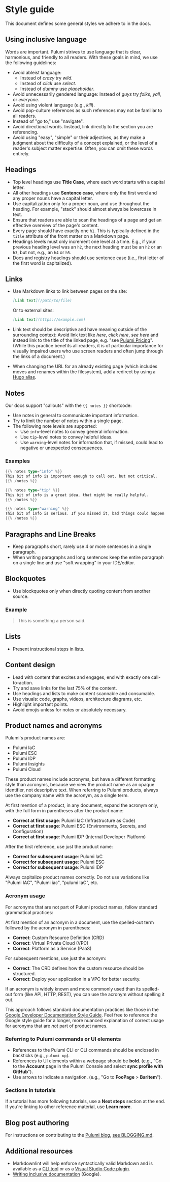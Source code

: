 # Style guide

This document defines some general styles we adhere to in the docs.

## Using inclusive language

Words are important. Pulumi strives to use language that is clear, harmonious, and friendly to all readers.  With these goals in mind, we use the following guidelines:

* Avoid ableist language:
  * Instead of _crazy_ try _wild_.
  * Instead of _click_ use _select_.
  * Instead of _dummy_ use _placeholder_.
* Avoid unnecessarily gendered language: Instead of _guys_ try _folks_, _yall_, or _everyone_.
* Avoid using violent language (e.g., _kill_).
* Avoid pop-culture references as such references may not be familiar to all readers.
* Instead of "go to," use "navigate".
* Avoid directional words. Instead, link directly to the section you are referencing.
* Avoid using "easy", "simple" or their adjectives, as they make a judgment about the difficulty of a concept explained, or the level of a reader's subject matter expertise. Often, you can omit these words entirely.

## Headings

* Top level headings use **Title Case**, where each word starts with a capital letter.
* All other headings use **Sentence case**, where only the first word and any proper nouns have a capital letter.
* Use capitalization only for a proper noun, and use throughout the heading. For example, "stack" should almost always be lowercase in text.
* Ensure that readers are able to scan the headings of a page and get an effective overview of the page's content.
* Every page should have exactly one `h1`. This is typically defined in the `title` attribute of the front matter on a Markdown page.
* Headings levels must only increment one level at a time.  E.g., if your previous heading level was an `h2`, the next heading must be an `h2` or an `h3`, but not, e.g., an `h4` or `h5`.
* Docs and registry headings should use sentence case (i.e., first letter of the first word is capitalized).

## Links

* Use Markdown links to link between pages on the site:

    ```markdown
    [Link text](/path/to/file)
    ```

  Or to external sites:

    ```markdown
    [Link text](https://example.com)
    ```

* Link text should be descriptive and have meaning outside of the surrounding context: Avoid link text like _here_, _click here_, _see here_ and instead link to the title of the linked page, e.g. "see [Pulumi Pricing](https://www.pulumi.com/pricing/)". (While this practice benefits all readers, it is of particular importance for visually impaired users who use screen readers and often jump through the links of a document.)
* When changing the URL for an already existing page (which includes moves and renames within the filesystem), add a redirect by using a [Hugo alias](https://gohugo.io/content-management/urls/#yaml-front-matter).

## Notes

Our docs support "callouts" with the `{{ notes }}` shortcode:

* Use notes in general to communicate important information.
* Try to limit the number of notes within a single page.
* The following note levels are supported:
  * Use `info`-level notes to convey general information.
  * Use `tip`-level notes to convey helpful ideas.
  * Use `warning`-level notes for information that, if missed, could lead to negative or unexpected consequences.

### Examples

```go
{{% notes type="info" %}}
This bit of info is important enough to call out, but not critical.
{{% /notes %}}

{{% notes type="tip" %}}
This bit of info is a great idea, that might be really helpful.
{{% /notes %}}

{{% notes type="warning" %}}
This bit of info is serious. If you missed it, bad things could happen.
{{% /notes %}}
```

## Paragraphs and Line Breaks

* Keep paragraphs short, rarely use 4 or more sentences in a single paragraph.
* When writing paragraphs and long sentences keep the entire paragraph on a single line and use "soft wrapping" in your IDE/editor.

## Blockquotes

* Use blockquotes only when directly quoting content from another source.

### Example

> This is something a person said.

## Lists

* Present instructional steps in lists.

## Content design

* Lead with content that excites and engages, end with exactly one call-to-action.
* Try and save links for the last 75% of the content.
* Use headings and lists to make content scannable and consumable.
* Use visuals: code, graphs, videos, architecture diagrams, etc.
* Highlight important points.
* Avoid emojis unless for notes or absolutely necessary.

## Product names and acronyms

Pulumi's product names are:

* Pulumi IaC
* Pulumi ESC
* Pulumi IDP
* Pulumi Insights
* Pulumi Cloud

These product names include acronyms, but have a different formatting style than acronyms, because we view the product name as an opaque identifier, not descriptive text. When referring to Pulumi products, always use the company name with the acronym, as a single term.

At first mention of a product, in any document, expand the acronym only, with the full form in parentheses after the product name:

* **Correct at first usage**: Pulumi IaC (Infrastructure as Code)
* **Correct at first usage**: Pulumi ESC (Environments, Secrets, and Configuration)
* **Correct at first usage**: Pulumi IDP (Internal Developer Platform)

After the first reference, use just the product name:

* **Correct for subsequent usage**: Pulumi IaC
* **Correct for subsequent usage**: Pulumi ESC
* **Correct for subsequent usage**: Pulumi IDP

Always capitalize product names correctly. Do not use variations like "Pulumi IAC", "Pulumi iac", "pulumi IaC", etc.

### Acronym usage

For acronyms that are not part of Pulumi product names, follow standard grammatical practices:

At first mention of an acronym in a document, use the spelled-out term followed by the acronym in parentheses:

* **Correct**: Custom Resource Definition (CRD)
* **Correct**: Virtual Private Cloud (VPC)
* **Correct**: Platform as a Service (PaaS)

For subsequent mentions, use just the acronym:

* **Correct**: The CRD defines how the custom resource should be structured.
* **Correct**: Deploy your application in a VPC for better security.

If an acronym is widely known and more commonly used than its spelled-out form (like API, HTTP, REST), you can use the acronym without spelling it out.

This approach follows standard documentation practices like those in the [Google Developer Documentation Style Guide](https://developers.google.com/style/abbreviations). Feel free to reference the Google style guide for a longer, more nuanced explanation of correct usage for acronyms that are _not_ part of product names.

### Referring to Pulumi commands or UI elements

* References to the Pulumi CLI or CLI commands should be enclosed in backticks (e.g., `pulumi up`).
* References to UI elements within a webpage should be **bold**. (e.g., "Go to the **Account** page in the Pulumi Console and select **sync profile with GitHub**").
* Use arrows to indicate a navigation. (e.g., "Go to **FooPage** &gt; **BarItem**").

### Sections in tutorials

If a tutorial has more following tutorials, use a **Next steps** section at the end. If you're linking to other reference material, use **Learn more**.

## Blog post authoring

For instructions on contributing to the [Pulumi blog](https://www.pulumi.com/blog/), [see BLOGGING.md](BLOGGING.md).

## Additional resources

* Markdownlint will help enforce syntactically valid Markdown and is available as a [CLI tool](https://github.com/igorshubovych/markdownlint-cli#installation) or as a [Visual Studio Code plugin](https://marketplace.visualstudio.com/items?itemName=DavidAnson.vscode-markdownlint).
* [Writing inclusive documentation](https://developers.google.com/style/inclusive-documentation) (Google).
